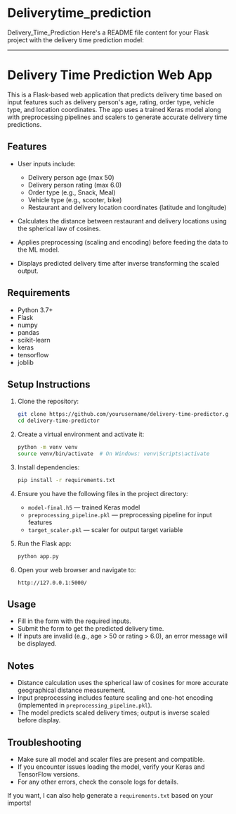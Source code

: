 # Deliverytime_prediction
Delivery_Time_Prediction
Here's a README file content for your Flask project with the delivery time prediction model:

---

# Delivery Time Prediction Web App

This is a Flask-based web application that predicts delivery time based on input features such as delivery person's age, rating, order type, vehicle type, and location coordinates. The app uses a trained Keras model along with preprocessing pipelines and scalers to generate accurate delivery time predictions.

## Features

* User inputs include:

  * Delivery person age (max 50)
  * Delivery person rating (max 6.0)
  * Order type (e.g., Snack, Meal)
  * Vehicle type (e.g., scooter, bike)
  * Restaurant and delivery location coordinates (latitude and longitude)

* Calculates the distance between restaurant and delivery locations using the spherical law of cosines.

* Applies preprocessing (scaling and encoding) before feeding the data to the ML model.

* Displays predicted delivery time after inverse transforming the scaled output.

## Requirements

* Python 3.7+
* Flask
* numpy
* pandas
* scikit-learn
* keras
* tensorflow
* joblib

## Setup Instructions

1. Clone the repository:

   ```bash
   git clone https://github.com/yourusername/delivery-time-predictor.git
   cd delivery-time-predictor
   ```

2. Create a virtual environment and activate it:

   ```bash
   python -m venv venv
   source venv/bin/activate  # On Windows: venv\Scripts\activate
   ```

3. Install dependencies:

   ```bash
   pip install -r requirements.txt
   ```

4. Ensure you have the following files in the project directory:

   * `model-final.h5` — trained Keras model
   * `preprocessing_pipeline.pkl` — preprocessing pipeline for input features
   * `target_scaler.pkl` — scaler for output target variable

5. Run the Flask app:

   ```bash
   python app.py
   ```

6. Open your web browser and navigate to:

   ```
   http://127.0.0.1:5000/
   ```

## Usage

* Fill in the form with the required inputs.
* Submit the form to get the predicted delivery time.
* If inputs are invalid (e.g., age > 50 or rating > 6.0), an error message will be displayed.

## Notes

* Distance calculation uses the spherical law of cosines for more accurate geographical distance measurement.
* Input preprocessing includes feature scaling and one-hot encoding (implemented in `preprocessing_pipeline.pkl`).
* The model predicts scaled delivery times; output is inverse scaled before display.

## Troubleshooting

* Make sure all model and scaler files are present and compatible.
* If you encounter issues loading the model, verify your Keras and TensorFlow versions.
* For any other errors, check the console logs for details.

If you want, I can also help generate a `requirements.txt` based on your imports!


